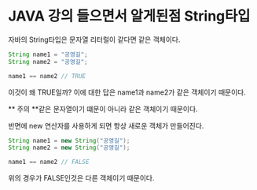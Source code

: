 # JAVA 강의 들으면서 알게된점 String타입

자바의 String타입은 문자열 리터럴이 같다면 같은 객체이다.

```java
String name1 = "공영길";
String name2 = "공영길";

name1 == name2 // TRUE
```

이것이 왜 TRUE일까? 이에 대한 답은 name1과 name2가 같은 객체이기 때문이다.

** 주의 **같은 문자열이기 떄문이 아니라 같은 객체이기 때문이다.



반면에 new 연산자를 사용하게 되면 항상 새로운 객체가 만들어진다.

```java
String name1 = new String("공영길");
String name2 = new String("공영길");

name1 == name2 // FALSE
```

위의 경우가 FALSE인것은 다른 객체이기 때문이다.
